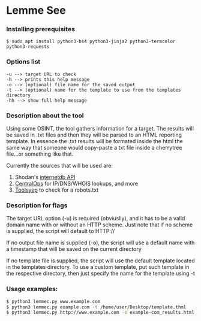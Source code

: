# Lemme See

### Installing prerequisites
```
$ sudo apt install python3-bs4 python3-jinja2 python3-termcolor python3-requests
```

### Options list
```
-u --> target URL to check
-h --> prints this help message
-o --> (optional) file name for the saved output
-t --> (optional) name for the template to use from the templates directory
-hh --> show full help message
```

### Description about the tool

Using some OSINT, the tool gathers information for a target. The results will be saved 
in .txt files and then they will be parsed to an HTML reporting template. 
In essence the .txt results will be formated inside the html the same way that someone
would copy-paste a txt file inside a cherrytree file...or something like that.
  
Currently the sources that will be used are:
1. Shodan's [internetdb API](https://internetdb.shodan.io/)
2. [CentralOps](https://centralops.net/) for IP/DNS/WHOIS lookups, and more
3. [Toolsyep](https://toolsyep.com/en/webpage-to-plain-text) to check for a robots.txt

### Description for flags
The target URL option (-u) is required (obviuslly), and it has to be a valid domain name
with or without an HTTP scheme. Just note that if no scheme is supplied,
the script will default to HTTP://

If no output file name is supplied (-o), the script will use
a default name with a timestamp that will be saved on the current directory
  
If no template file is supplied, the script will use the default template located
in the templates directory. To use a custom template, put such template in
the respective directory, then just specify the name for the template using -t

### Usage examples:
```Bash
$ python3 lemmec.py www.example.com
$ python3 lemmec.py example.com -t /home/user/Desktop/template.thml
$ python3 lemmec.py http://www.example.com -o example-com_results.html
```

  
